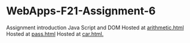 # WebApps-F21-Assignment-6
Assignment introduction Java Script and DOM
Hosted at [arithmetic.html](https://github.com/44-563-WebApps-F21/webapps-f21-assignment-6-AJ-Hagemann/blob/main/arithmetic.html)
Hosted at [pass.html](https://github.com/44-563-WebApps-F21/webapps-f21-assignment-6-AJ-Hagemann/blob/main/pass.html)
Hosted at [car.html.](https://github.com/44-563-WebApps-F21/webapps-f21-assignment-6-AJ-Hagemann/blob/main/car.html)
